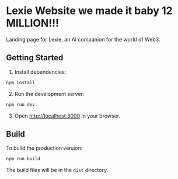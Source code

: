 # Lexie Website we made it baby 12 MILLION!!!

Landing page for Lexie, an AI companion for the world of Web3.

## Getting Started

1. Install dependencies:
```bash
npm install
```

2. Run the development server:
```bash
npm run dev
```

3. Open [http://localhost:3000](http://localhost:3000) in your browser.

## Build

To build the production version:
```bash
npm run build
```

The build files will be in the `dist` directory. 